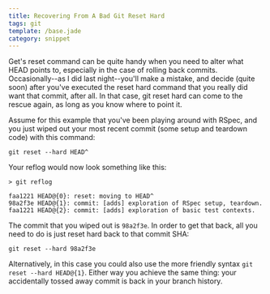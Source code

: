 ```yaml
---
title: Recovering From A Bad Git Reset Hard
tags: git
template: /base.jade
category: snippet
---
```


Get's reset command can be quite handy when you need to alter what HEAD points to, especially in the case of rolling back commits. Occasionally--as I did last night--you'll make a mistake, and decide (quite soon) after you've executed the reset hard command that you really did want that commit, after all. In that case, git reset hard can come to the rescue again, as long as you know where to point it.

Assume for this example that you've been playing around with RSpec, and you just wiped out your most recent commit (some setup and teardown code) with this command:

```
git reset --hard HEAD^
```

Your reflog would now look something like this:

```
> git reflog

faa1221 HEAD@{0}: reset: moving to HEAD^
98a2f3e HEAD@{1}: commit: [adds] exploration of RSpec setup, teardown.
faa1221 HEAD@{2}: commit: [adds] exploration of basic test contexts.
```

The commit that you wiped out is `98a2f3e`. In order to get that back, all you need to do is just reset hard back to that commit SHA:

```
git reset --hard 98a2f3e
```

Alternatively, in this case you could also use the more friendly syntax `git reset --hard HEAD@{1}`. Either way you achieve the same thing: your accidentally tossed away commit is back in your branch history.
